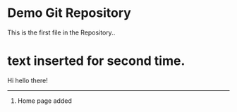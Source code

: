 # Demo Git Repository
This is the first file in the Repository..

# text inserted for second time.
Hi hello there!
__________________________________________

1. Home page added
